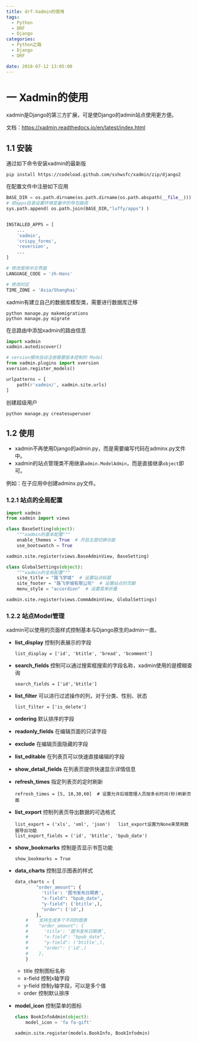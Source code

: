 ```yaml
---
title: drf-Xadmin的使用
tags:
  - Python
  - DRF
  - Django
categories:
  - Python之路
  - Django
  - DRF

date: 2018-07-12 13:05:00
---
```



# 一 Xadmin的使用

<!--more-->

xadmin是Django的第三方扩展，可是使Django的admin站点使用更方便。

文档：https://xadmin.readthedocs.io/en/latest/index.html

## 1.1 安装

通过如下命令安装xadmin的最新版

```
pip install https://codeload.github.com/sshwsfc/xadmin/zip/django2
```

在配置文件中注册如下应用

```python
BASE_DIR = os.path.dirname(os.path.dirname(os.path.abspath(__file__)))
# 把apps目录设置环境变量中的导包路径
sys.path.append( os.path.join(BASE_DIR,"luffy/apps") )


INSTALLED_APPS = [
    ...
    'xadmin',
    'crispy_forms',
    'reversion',
    ...
]

# 修改使用中文界面
LANGUAGE_CODE = 'zh-Hans'

# 修改时区
TIME_ZONE = 'Asia/Shanghai'
```

xadmin有建立自己的数据库模型类，需要进行数据库迁移

```shell
python manage.py makemigrations
python manage.py migrate
```

在总路由中添加xadmin的路由信息

```python
import xadmin
xadmin.autodiscover()

# version模块自动注册需要版本控制的 Model
from xadmin.plugins import xversion
xversion.register_models()

urlpatterns = [
    path(r'xadmin/', xadmin.site.urls)
]
```

创建超级用户

```
python manage.py createsuperuser
```

## 1.2 使用

- xadmin不再使用Django的admin.py，而是需要编写代码在adminx.py文件中。
- xadmin的站点管理类不用继承`admin.ModelAdmin`，而是直接继承`object`即可。

例如：在子应用中创建adminx.py文件。

### 1.2.1 站点的全局配置

```python
import xadmin
from xadmin import views

class BaseSetting(object):
    """xadmin的基本配置"""
    enable_themes = True  # 开启主题切换功能
    use_bootswatch = True

xadmin.site.register(views.BaseAdminView, BaseSetting)

class GlobalSettings(object):
    """xadmin的全局配置"""
    site_title = "路飞学城"  # 设置站点标题
    site_footer = "路飞学城有限公司"  # 设置站点的页脚
    menu_style = "accordion"  # 设置菜单折叠

xadmin.site.register(views.CommAdminView, GlobalSettings)
```

### 1.2.2 站点Model管理

xadmin可以使用的页面样式控制基本与Django原生的admin一直。

- **list_display** 控制列表展示的字段

  ```
  list_display = ['id', 'btitle', 'bread', 'bcomment']
  ```

- **search_fields** 控制可以通过搜索框搜索的字段名称，xadmin使用的是模糊查询

  ```
  search_fields = ['id','btitle']
  ```

- **list_filter** 可以进行过滤操作的列，对于分类、性别、状态

  ```
  list_filter = ['is_delete']
  ```

- **ordering** 默认排序的字段

- **readonly_fields** 在编辑页面的只读字段

- **exclude** 在编辑页面隐藏的字段

- **list_editable** 在列表页可以快速直接编辑的字段

- **show_detail_fields** 在列表页提供快速显示详情信息

- **refresh_times** 指定列表页的定时刷新

  ```
  refresh_times = [5, 10,30,60]  # 设置允许后端管理人员按多长时间(秒)刷新页面
  ```

- **list_export** 控制列表页导出数据的可选格式

  ```
  list_export = ('xls', 'xml', 'json')   list_export设置为None来禁用数据导出功能
  list_export_fields = ('id', 'btitle', 'bpub_date')
  ```

- **show_bookmarks** 控制是否显示书签功能

  ```
  show_bookmarks = True
  ```

- **data_charts** 控制显示图表的样式

  ```python
  data_charts = {
          "order_amount": {
            'title': '图书发布日期表', 
            "x-field": "bpub_date", 
            "y-field": ('btitle',),
            "order": ('id',)
          },
      #    支持生成多个不同的图表
      #    "order_amount": {
      #      'title': '图书发布日期表', 
      #      "x-field": "bpub_date", 
      #      "y-field": ('btitle',),
      #      "order": ('id',)
      #    },
      }
  ```

  - title 控制图标名称
  - x-field 控制x轴字段
  - y-field 控制y轴字段，可以是多个值
  - order 控制默认排序

- **model_icon** 控制菜单的图标

  ```python
  class BookInfoAdmin(object):
      model_icon = 'fa fa-gift'
  
  xadmin.site.register(models.BookInfo, BookInfodmin)
  ```

